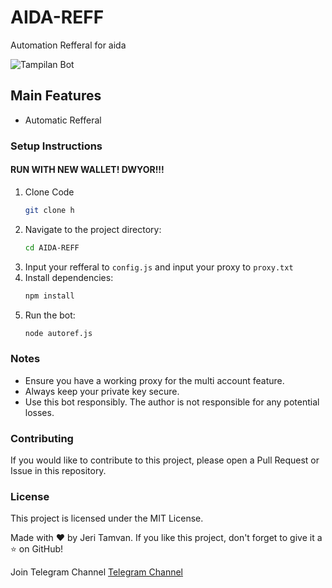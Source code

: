 # AIDA-REFF
Automation Refferal for aida

![Tampilan Bot](image1.jpg)

## Main Features

- Automatic Refferal

### Setup Instructions

#### RUN WITH NEW WALLET! DWYOR!!!

1. Clone Code
   ```sh
   git clone h
   ```
2. Navigate to the project directory:
   ```sh
   cd AIDA-REFF
   ```
3. Input your refferal to `config.js` and input your proxy to `proxy.txt`
4. Install dependencies:
   ```sh
   npm install
   ```
5. Run the bot:
   ```sh
   node autoref.js
   ```


### Notes
- Ensure you have a working proxy for the multi account feature.
- Always keep your private key secure.
- Use this bot responsibly. The author is not responsible for any potential losses.

### Contributing
If you would like to contribute to this project, please open a Pull Request or Issue in this repository.

### License
This project is licensed under the MIT License.

Made with ❤️ by Jeri Tamvan. If you like this project, don't forget to give it a ⭐ on GitHub!

Join Telegram Channel
[Telegram Channel](https://t.me/diskusiparapemulung)

